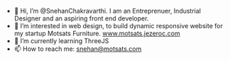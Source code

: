 - 👋 Hi, I’m @SnehanChakravarthi. I am an Entreprenuer, Industrial Designer and an aspiring front end developer.
- 👀 I’m interested in web design, to build dynamic responsive website for my startup  Motsats Furniture. www.motsats.jezeroc.com
- 🌱 I’m currently learning ThreeJS
- 📫 How to reach me: snehan@motsats.com
<!---
SnehanChakravarthi/SnehanChakravarthi is a ✨ special ✨ repository because its `README.md` (this file) appears on your GitHub profile.
You can click the Preview link to take a look at your changes.
--->

